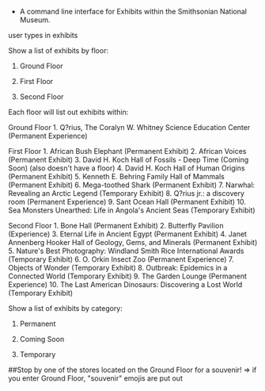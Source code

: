 

- A command line interface for Exhibits within the Smithsonian National Museum.

user types in exhibits

Show a list of exhibits by floor:

1. Ground Floor

2. First Floor

3. Second Floor

Each floor will list out exhibits within:

 Ground Floor
	1. Q?rius, The Coralyn W. Whitney Science Education Center (Permanent Experience)

 First Floor
	1.  African Bush Elephant (Permanent Exhibit)
	2.  African Voices (Permanent Exhibit)
	3.  David H. Koch Hall of Fossils - Deep Time (Coming Soon) (also doesn't have a floor)
	4.  David H. Koch Hall of Human Origins (Permanent Exhibit)
	5.  Kenneth E. Behring Family Hall of Mammals (Permanent Exhibit)
	6.  Mega-toothed Shark (Permanent Exhibit)
	7.  Narwhal: Revealing an Arctic Legend (Temporary Exhibit)
	8.  Q?rius jr.: a discovery room (Permanent Experience)
	9.  Sant Ocean Hall (Permanent Exhibit)
	10. Sea Monsters Unearthed: Life in Angola's Ancient Seas (Temporary Exhibit)

 Second Floor
	1.  Bone Hall (Permanent Exhibit)
	2.  Butterfly Pavilion (Experience)
	3.  Eternal Life in Ancient Egypt (Permanent Exhibit)
	4.  Janet Annenberg Hooker Hall of Geology, Gems, and Minerals (Permanent Exhibit)
	5.  Nature's Best Photography: Windland Smith Rice International Awards (Temporary Exhibit)
	6.  O. Orkin Insect Zoo (Permanent Experience)
	7.  Objects of Wonder (Temporary Exhibit)
	8.  Outbreak: Epidemics in a Connected World (Temporary Exhibit)
	9.  The Garden Lounge (Permanent Experience)
	10. The Last American Dinosaurs: Discovering a Lost World (Temporary Exhibit)


Show a list of exhibits by category:

1. Permanent
	

2. Coming Soon


3. Temporary






##Stop by one of the stores located on the Ground Floor for a souvenir! => if you enter Ground Floor, "souvenir" emojis are put out